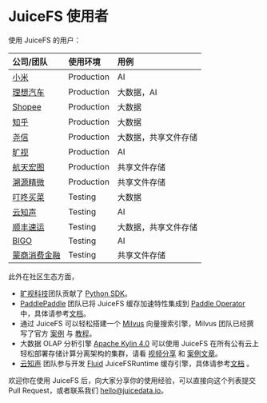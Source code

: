 # JuiceFS 使用者

使用 JuiceFS 的用户：

| 公司/团队                                        | 使用环境   | 用例                 |
| :---                                             | :---       | :---                 |
| [小米](https://www.mi.com)                       | Production | AI                   |
| [理想汽车](https://www.lixiang.com)              | Production | 大数据，AI           |
| [Shopee](https://shopee.com)                     | Production | 大数据               |
| [知乎](https://www.zhihu.com)                    | Production | 大数据               |
| [尧信](https://www.yaoxinhd.com)                 | Production | 大数据，共享文件存储 |
| [旷视](https://megvii.com)                       | Production | AI                   |
| [航天宏图](https://www.piesat.cn)                | Production | 共享文件存储         |
| [溯源精微](http://www.geneway.cn)                | Production | 共享文件存储         |
| [叮咚买菜](https://www.100.me)                   | Testing    | 大数据               |
| [云知声](https://www.unisound.com)               | Testing    | AI                   |
| [顺丰速运](https://www.sf-express.com)           | Testing    | 大数据，共享文件存储 |
| [BIGO](https://bigo.tv)                          | Testing    | AI                   |
| [蒙商消费金融](https://www.mengshangxiaofei.com) | Testing    | 共享文件存储         |

此外在社区生态方面，

- [旷视科技](https://megvii.com)团队贡献了 [Python SDK](https://github.com/megvii-research/juicefs-python)。
- [PaddlePaddle](https://github.com/paddlepaddle/paddle) 团队已将 JuiceFS 缓存加速特性集成到 [Paddle Operator](https://github.com/PaddleFlow/paddle-operator) 中，具体请参考[文档](https://github.com/PaddleFlow/paddle-operator/blob/sampleset/docs/zh_CN/ext-overview.md)。
- 通过 JuiceFS 可以轻松搭建一个 [Milvus](https://milvus.io) 向量搜索引擎，Milvus 团队已经撰写了官方 [案例](https://zilliz.com/blog/building-a-milvus-cluster-based-on-juicefs) 与 [教程](https://tutorials.milvus.io/en-juicefs/index.html?index=..%2F..index#0)。
- 大数据 OLAP 分析引擎 [Apache Kylin 4.0](http://kylin.apache.org) 可以使用 JuiceFS 在所有公有云上轻松部署存储计算分离架构的集群，请看 [视频分享](https://www.bilibili.com/video/BV1c54y1W72S) 和 [案例文章](https://juicefs.com/blog/cn/posts/optimize-kylin-on-juicefs/)。
- [云知声](https://www.unisound.com) 团队参与开发 [Fluid](https://github.com/fluid-cloudnative/fluid) JuiceFSRuntime 缓存引擎，具体请参考[文档](https://github.com/fluid-cloudnative/fluid/blob/master/docs/zh/samples/juicefs_runtime.md) 。

欢迎你在使用 JuiceFS 后，向大家分享你的使用经验，可以直接向这个列表提交 Pull Request，或者联系我们 hello@juicedata.io。
